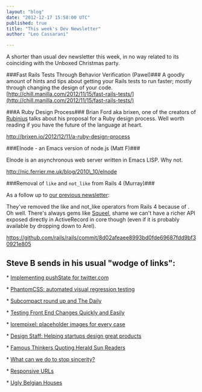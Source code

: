 ```yaml
---
layout: "blog"
date: "2012-12-17 15:58:00 UTC"
published: true
title: "This week's Dev Newsletter"
author: "Leo Cassarani"

---
```


A shorter than usual dev newsletter this week, in no way related to its coinciding with the Unboxed Christmas party.  ###Fast Rails Tests Through Behavior Verification (Pawel)### A goodly amount of hints and tips about getting your Rails tests to run faster; mostly through changing the design of your code. [http://chill.manilla.com/2012/11/15/fast-rails-tests/](http://chill.manilla.com/2012/11/15/fast-rails-tests/)  ###A Ruby Design Process### Brian Ford aka brixen, one of the creators of [Rubinius](http://rubini.us) talks about his proposal for a Ruby design process. Well worth reading if you have the future of the language at heart.  http://brixen.io/2012/12/11/a-ruby-design-process  ###Elnode - an Emacs version of node.js (Matt F)###  Elnode is an asynchronous web server written in Emacs LISP. Why not.  http://nic.ferrier.me.uk/blog/2010\_10/elnode  ###Removal of `like` and `not_like` from Rails 4 (Murray)###  As a follow up to [our previous newsletter](http://www.unboxedconsulting.com/blog/cucumbers-missed-high-fives-dancing-hungarians-and-more):  They've removed the like and not\_like operators from Rails 4 because of . Oh well. There's always gems like [Squeel](https://github.com/ernie/squeel), shame we can't have a richer API exposed directly in ActiveRecord in core though (even if it is probably available by dropping down to Arel).  https://github.com/rails/rails/commit/8d02afeaee8993bd0fde69687fdd9bf30921e805  ## Steve B sends in his usual "wodge of links": ##  \* [Implementing pushState for twitter.com](https://blog.twitter.com/2012/implementing-pushstate-for-twittercom)  \* [PhantomCSS: automated visual regression testing](https://github.com/Huddle/PhantomCSS)  \* [Subcompact round up and The Daily](http://craigmod.com/satellite/subcompact\_round\_up/)  \* [Testing Front End Changes Quickly and Easily](http://mobiletestingfordummies.tumblr.com/post/37629799816/testing-front-end-changes-quickly-and-easily)  \* [lorempixel: placeholder images for every case](http://lorempixel.com/)  \* [Design Staff: Helping startups design great products](http://www.designstaff.org/)  \* [Famous Thinkers Quoting Herald Sun Readers](http://www.aktifmag.com/top-20-of-2012-famous-thinkers-quoting-herald-sun-readers/)  \* [What can we do to stop sincerity?](http://branch.com/b/what-can-we-do-to-stop-sincerity)  \* [Responsive URLs](http://responsiveurl.co.uk/while/were/making/everything/responsive/lets/not/forget/the/url/)  \* [Ugly Belgian Houses](http://uglybelgianhouses.tumblr.com/)


